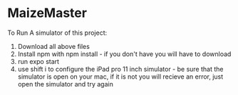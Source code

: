 # MaizeMaster

To Run A simulator of this project:
1. Download all above files
2. Install npm with npm install - if you don't have you will have to download
3. run expo start
4. use shift i to configure the iPad pro 11 inch simulator - be sure that the simulator is open on your mac, if it is not you will recieve an error, just open the simulator and try again
